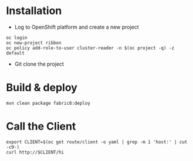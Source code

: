 # Installation

* Log to OpenShift platform and create a new project

```
oc login
oc new-project ribbon
oc policy add-role-to-user cluster-reader -n $(oc project -q) -z default
```
* Git clone the project 


# Build & deploy
```
mvn clean package fabric8:deploy
```

# Call the Client

```
export CLIENT=$(oc get route/client -o yaml | grep -m 1 'host:' | cut -c9-)
curl http://$CLIENT/hi
```